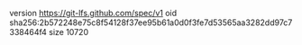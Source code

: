 version https://git-lfs.github.com/spec/v1
oid sha256:2b572248e75c8f54128f37ee95b61a0d0f3fe7d53565aa3282dd97c7338464f4
size 10720
